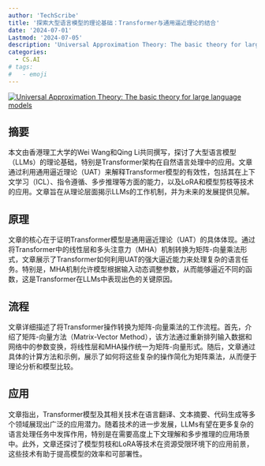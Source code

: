 ```yaml
---
author: 'TechScribe'
title: '探索大型语言模型的理论基础：Transformer与通用逼近理论的结合'
date: '2024-07-01'
Lastmod: '2024-07-05'
description: 'Universal Approximation Theory: The basic theory for large language models'
categories:
  - CS.AI
# tags:
#   - emoji
---
```


[![Universal Approximation Theory: The basic theory for large language models](https://arxiv-research-1301205113.cos.ap-guangzhou.myqcloud.com/images/2407.00958v1.pdf_0.jpg)](https://arxiv.org/abs/2407.00958v1)

## 摘要

本文由香港理工大学的Wei Wang和Qing Li共同撰写，探讨了大型语言模型（LLMs）的理论基础，特别是Transformer架构在自然语言处理中的应用。文章通过利用通用逼近理论（UAT）来解释Transformer模型的有效性，包括其在上下文学习（ICL）、指令遵循、多步推理等方面的能力，以及LoRA和模型剪枝等技术的应用。文章旨在从理论层面揭示LLMs的工作机制，并为未来的发展提供见解。<!--more-->

## 原理

文章的核心在于证明Transformer模型是通用逼近理论（UAT）的具体体现。通过将Transformer中的线性层和多头注意力（MHA）机制转换为矩阵-向量乘法形式，文章展示了Transformer如何利用UAT的强大逼近能力来处理复杂的语言任务。特别是，MHA机制允许模型根据输入动态调整参数，从而能够逼近不同的函数，这是Transformer在LLMs中表现出色的关键原因。

## 流程

文章详细描述了将Transformer操作转换为矩阵-向量乘法的工作流程。首先，介绍了矩阵-向量方法（Matrix-Vector Method），该方法通过重新排列输入数据和网络中的参数变换，将线性层和MHA操作统一为矩阵-向量形式。随后，文章通过具体的计算方法和示例，展示了如何将这些复杂的操作简化为矩阵乘法，从而便于理论分析和模型比较。

## 应用

文章指出，Transformer模型及其相关技术在语言翻译、文本摘要、代码生成等多个领域展现出广泛的应用潜力。随着技术的进一步发展，LLMs有望在更多复杂的语言处理任务中发挥作用，特别是在需要高度上下文理解和多步推理的应用场景中。此外，文章还探讨了模型剪枝和LoRA等技术在资源受限环境下的应用前景，这些技术有助于提高模型的效率和可部署性。
